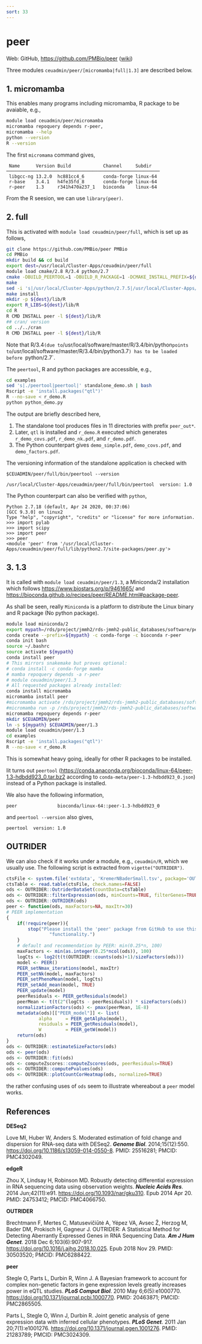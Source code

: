 ```yaml
---
sort: 33
---
```


# peer

Web: GitHub, <https://github.com/PMBio/peer> ([wiki](https://github.com/PMBio/peer/wiki))

Three modules `ceuadmin/peer/[micromamba|full|1.3]` are described below.

## 1. micromamba

This enables many programs including micromamba, R package to be avaiable, e.g.,

```bash
module load ceuadmin/peer/micromamba
micromamba repoquery depends r-peer,
micromamba --help
python --version
R --version
```

The first `micromama` command gives,

```
 Name      Version Build            Channel     Subdir
─────────────────────────────────────────────────────────
 libgcc-ng 13.2.0  hc881cc4_6       conda-forge linux-64
 r-base    3.4.1   h4fe35fd_8       conda-forge linux-64
 r-peer    1.3     r341h470a237_1   bioconda    linux-64
```

From the R seesion, we can use `library(peer)`.

## 2. full

This is activated with `module load ceuadmin/peer/full`, which is set up as follows,

```bash
git clone https://github.com/PMBio/peer PMBio
cd PMBio
mkdir build && cd build
export dest=/usr/local/Cluster-Apps/ceuadmin/peer/full
module load cmake/2.8 R/3.4 python/2.7
cmake -DBUILD_PEERTOOL=1 -DBUILD_R_PACKAGE=1 -DCMAKE_INSTALL_PREFIX=${dest} ..
make
sed -i 's|/usr/local/Cluster-Apps/python/2.7.5|/usr/local/Cluster-Apps/ceuadmin/peer/full|' python/cmake_install.cmake
make install
mkdir -p ${dest}/lib/R
export R_LIBS=${dest}/lib/R
cd R
R CMD INSTALL peer -l ${dest}/lib/R
## cran/ version
cd ../../cran
R CMD INSTALL peer -l ${dest}/lib/R
```

Note that R/3.4` (due to `/usr/local/software/master/R/3.4/bin/python` points to `/usr/local/software/master/R/3.4/bin/python3.7`) has to be loaded before `python/2.7`.

The `peertool`, R and python packages are accessible, e.g., 

```bash
cd examples
sed 's|./peertool|peertool|' standalone_demo.sh | bash
Rscript -e 'install.packages("qtl")'
R --no-save < r_demo.R
python python_demo.py
```

The output are briefly described here,

1. The standalone tool produces files in 11 directories with prefix `peer_out*`.
2. Later, `qtl` is installed and `r_demo.R` executed which generates `r_demo_covs.pdf`, `r_demo_nk.pdf`, and `r_demo.pdf`.
3. The Python counterpart gives `demo_simple.pdf`, `demo_covs.pdf`, and `demo_factors.pdf`.

The versioning information of the standalone application is checked with

`$CEUADMIN/peer/full/bin/peertool --version`

```
/usr/local/Cluster-Apps/ceuadmin/peer/full/bin/peertool  version: 1.0
```

The Python counterpart can also be verified with `python`,

```
Python 2.7.18 (default, Apr 24 2020, 00:37:06)
[GCC 9.3.0] on linux2
Type "help", "copyright", "credits" or "license" for more information.
>>> import pylab
>>> import scipy
>>> import peer
>>> peer
<module 'peer' from '/usr/local/Cluster-Apps/ceuadmin/peer/full/lib/python2.7/site-packages/peer.py'>
```

## 3. 1.3

It is called with `module load ceuadmin/peer/1.3`, a Miniconda/2 installation which follows <https://www.biostars.org/p/9461665/> and <https://bioconda.github.io/recipes/peer/README.html#package-peer>.

As shall be seen, really `Miniconda` is a platform to distribute the Linux binary and R package (No python package).

```bash
module load miniconda/2
export mypath=/rds/project/jmmh2/rds-jmmh2-public_databases/software/peer/1.3
conda create --prefix=${mypath} -c conda-forge -c bioconda r-peer
conda init bash
source ~/.bashrc
source activate ${mypath}
conda install peer
# This mirrors snakemake but proves optional:
# conda install -c conda-forge mamba
# mamba repoquery depends -a r-peer
# module ceuadmin/peer/1.3
# All requested packages already installed:
conda install micromamba
micromamba install peer
#micromamba activate /rds/project/jmmh2/rds-jmmh2-public_databases/software/peer/1.3
#micromamba run -p /rds/project/jmmh2/rds-jmmh2-public_databases/software/peer/1.3 peer
micromamba repoquery depends r-peer
mkdir $CEUADMIN/peer
ln -s ${mypath} $CEUADMIN/peer/1.3
module load ceuadmin/peer/1.3
cd examples
Rscript -e 'install.packages("qtl")'
R --no-save < r_demo.R
```

This is somewhat heavy going, ideally for other R packages to be installed.

Iit turns out `peertool` (<https://conda.anaconda.org/bioconda/linux-64/peer-1.3-hdbdd923_0.tar.bz2> according to `conda-meta/peer-1.3-hdbdd923_0.json`) instead of a Python package is installed.

We also have the following information,

```
peer               bioconda/linux-64::peer-1.3-hdbdd923_0
```

and `peertool --version` also gives,

```
peertool  version: 1.0
```

## OUTRIDER

We can also check if it works under a module, e.g., `ceuadmin/R`, which we usually use. The following script is extracted from `vigette("OUTRIDER")`.

```r
ctsFile <- system.file('extdata', 'KremerNBaderSmall.tsv', package='OUTRIDER')
ctsTable <- read.table(ctsFile, check.names=FALSE)
ods <- OUTRIDER::OutriderDataSet(countData=ctsTable)
ods <- OUTRIDER::filterExpression(ods, minCounts=TRUE, filterGenes=TRUE)
ods <- OUTRIDER::OUTRIDER(ods)
peer <- function(ods, maxFactors=NA, maxItr=30)
# PEER implementation
{
    if(!require(peer)){
        stop("Please install the 'peer' package from GitHub to use this ",
                "functionality.")
    }
    # default and recommendation by PEER: min(0.25*n, 100)
    maxFactors <- min(as.integer(0.25*ncol(ods)), 100)
    logCts <- log2(t(t(OUTRIDER::counts(ods)+1)/sizeFactors(ods)))
    model <- PEER()
    PEER_setNmax_iterations(model, maxItr)
    PEER_setNk(model, maxFactors)
    PEER_setPhenoMean(model, logCts)
    PEER_setAdd_mean(model, TRUE)
    PEER_update(model)
    peerResiduals <- PEER_getResiduals(model)
    peerMean <- t(t(2^(logCts - peerResiduals)) * sizeFactors(ods))
    normalizationFactors(ods) <- pmax(peerMean, 1E-8)
    metadata(ods)[["PEER_model"]] <- list(
            alpha     = PEER_getAlpha(model),
            residuals = PEER_getResiduals(model),
            W         = PEER_getW(model))
    return(ods)
}
ods <- OUTRIDER::estimateSizeFactors(ods)
ods <- peer(ods)
ods <- OUTRIDER::fit(ods)
ods <- computeZscores::computeZscores(ods, peerResiduals=TRUE)
ods <- OUTRIDER::computePvalues(ods)
ods <- OUTRIDER::plotCountCorHeatmap(ods, normalized=TRUE)
```

the rather confusing uses of `ods` seem to illustrate whereabout a `peer` model works.

## References

**DESeq2**

Love MI, Huber W, Anders S. Moderated estimation of fold change and dispersion for RNA-seq data with DESeq2. ***Genome Biol***. 2014;15(12):550. <https://doi.org/10.1186/s13059-014-0550-8>. PMID: 25516281; PMCID: PMC4302049.

**edgeR**

Zhou X, Lindsay H, Robinson MD. Robustly detecting differential expression in RNA sequencing data using observation weights. ***Nucleic Acids Res***. 2014 Jun;42(11):e91. <https://doi.org/10.1093/nar/gku310>. Epub 2014 Apr 20. PMID: 24753412; PMCID: PMC4066750.

**OUTRIDER**

Brechtmann F, Mertes C, Matusevičiūtė A, Yépez VA, Avsec Ž, Herzog M, Bader DM, Prokisch H, Gagneur J. OUTRIDER: A Statistical Method for Detecting Aberrantly Expressed Genes in RNA Sequencing Data. ***Am J Hum Genet***. 2018 Dec 6;103(6):907-917. <https://doi.org/10.1016/j.ajhg.2018.10.025>. Epub 2018 Nov 29. PMID: 30503520; PMCID: PMC6288422.

**peer**

Stegle O, Parts L, Durbin R, Winn J. A Bayesian framework to account for complex non-genetic factors in gene expression levels greatly increases power in eQTL studies. ***PLoS Comput Biol***. 2010 May 6;6(5):e1000770. <https://doi.org/10.1371/journal.pcbi.1000770>. PMID: 20463871; PMCID: PMC2865505.

Parts L, Stegle O, Winn J, Durbin R. Joint genetic analysis of gene expression data with inferred cellular phenotypes. ***PLoS Genet***. 2011 Jan 20;7(1):e1001276. <https://doi.org/10.1371/journal.pgen.1001276>. PMID: 21283789; PMCID: PMC3024309.
